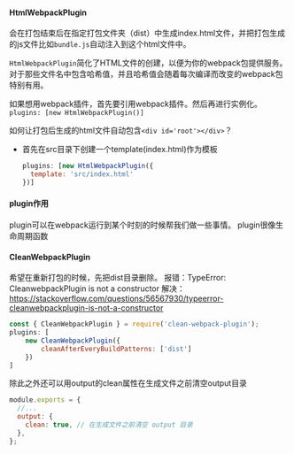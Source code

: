#### HtmlWebpackPlugin
会在打包结束后在指定打包文件夹（dist）中生成index.html文件，并把打包生成的js文件比如`bundle.js`自动注入到这个html文件中。

`HtmlWebpackPlugin`简化了HTML文件的创建，以便为你的webpack包提供服务。对于那些文件名中包含哈希值，并且哈希值会随着每次编译而改变的webpack包特别有用。

如果想用webpack插件，首先要引用webpack插件。然后再进行实例化。
`plugins: [new HtmlWebpackPlugin()]`

如何让打包后生成的html文件自动包含`<div id='root'></div>`？
- 首先在src目录下创建一个template(index.html)作为模板
  ```javascript
  plugins: [new HtmlWebpackPlugin({
    template: 'src/index.html'
  })]
  ```

#### plugin作用
plugin可以在webpack运行到某个时刻的时候帮我们做一些事情。
plugin很像生命周期函数

#### CleanWebpackPlugin
希望在重新打包的时候，先把dist目录删除。
报错：TypeError: CleanwebpackPlugin is not a constructor
解决：https://stackoverflow.com/questions/56567930/typeerror-cleanwebpackplugin-is-not-a-constructor
```javascript
const { CleanWebpackPlugin } = require('clean-webpack-plugin');
plugins: [
    new CleanWebpackPlugin({
        cleanAfterEveryBuildPatterns: ['dist']
    })
]

```
除此之外还可以用output的clean属性在生成文件之前清空output目录
```javascript
module.exports = {
  //...
  output: {
    clean: true, // 在生成文件之前清空 output 目录
  },
};
```